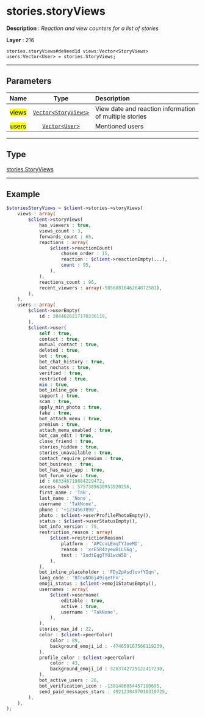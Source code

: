 # stories.storyViews

**Description** : *Reaction and view counters for a list of stories*

**Layer** : 216

```tl
stories.storyViews#de9eed1d views:Vector<StoryViews> users:Vector<User> = stories.StoryViews;
```

---

## Parameters

| Name | Type | Description |
| :---: | :---: | :--- |
| <mark>views</mark> | [`Vector<StoryViews>`](type/StoryViews) | View date and reaction information of multiple stories |
| <mark>users</mark> | [`Vector<User>`](type/User) | Mentioned users |

---

## Type

[stories.StoryViews](type/stories.StoryViews)

---

## Example

```php
$storiesStoryViews = $client->stories->storyViews(
	views : array(
		$client->storyViews(
			has_viewers : true,
			views_count : 3,
			forwards_count : 65,
			reactions : array(
				$client->reactionCount(
					chosen_order : 15,
					reaction : $client->reactionEmpty(...),
					count : 95,
				),
			),
			reactions_count : 96,
			recent_viewers : array(-5856881646264872581),
		),
	),
	users : array(
		$client->userEmpty(
			id : 2844626217170336119,
		),
		$client->user(
			self : true,
			contact : true,
			mutual_contact : true,
			deleted : true,
			bot : true,
			bot_chat_history : true,
			bot_nochats : true,
			verified : true,
			restricted : true,
			min : true,
			bot_inline_geo : true,
			support : true,
			scam : true,
			apply_min_photo : true,
			fake : true,
			bot_attach_menu : true,
			premium : true,
			attach_menu_enabled : true,
			bot_can_edit : true,
			close_friend : true,
			stories_hidden : true,
			stories_unavailable : true,
			contact_require_premium : true,
			bot_business : true,
			bot_has_main_app : true,
			bot_forum_view : true,
			id : 663346719884229472,
			access_hash : 5757389630953920256,
			first_name : 'Tak',
			last_name : 'None',
			username : 'TakNone',
			phone : '+1234567890',
			photo : $client->userProfilePhotoEmpty(),
			status : $client->userStatusEmpty(),
			bot_info_version : 75,
			restriction_reason : array(
				$client->restrictionReason(
					platform : 'APCcxLEmqTYJoeMD',
					reason : 'xrE5R4zyewBiLS6q',
					text : 'IodtEqgTYU1wcW5B',
				),
			),
			bot_inline_placeholder : 'FDy2pAsdlovfYIqn',
			lang_code : 'BTcwNO6j49iqetFn',
			emoji_status : $client->emojiStatusEmpty(),
			usernames : array(
				$client->username(
					editable : true,
					active : true,
					username : 'TakNone',
				),
			),
			stories_max_id : 22,
			color : $client->peerColor(
				color : 89,
				background_emoji_id : -474659167566119239,
			),
			profile_color : $client->peerColor(
				color : 43,
				background_emoji_id : 3283742725122417230,
			),
			bot_active_users : 26,
			bot_verification_icon : -1381486054457180695,
			send_paid_messages_stars : 4921230497010310725,
		),
	),
);
```